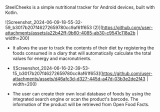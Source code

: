 SteelCheeks is a simple nutritional tracker for Android devices, built with Kotlin.


![Screenshot_2024-06-09-18-55-32-59_b3017b207f46272659780cc9af61f653 (2)](https://github.com/user-attachments/assets/a22b42ff-9b60-4085-ab30-c9541c118a2b | width=200)

- It allows the user to track the contents of their diet by registering the foods consumed in a diary that will automatically calculate the total values for energy and macronutrients.

- ![Screenshot_2024-06-16-22-39-53-15_b3017b207f46272659780cc9af61f653](https://github.com/user-attachments/assets/d46afc3d-d327-445d-a47d-03b3e2de2f43 | width=200)

- The user can create their own local database of foods by using the integrated search engine or scan the product's barcode. The information of the product will be retrieved from Open Food Facts.
